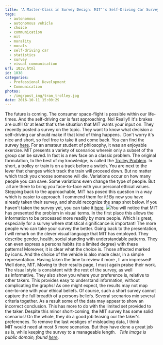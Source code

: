 ```yaml
---
title: 'A Master-Class in Survey Design: MIT''s Self-Driving Car Survey'
tags:
  - autonomous
  - autonomous vehicle
  - choice
  - communication
  - mit
  - morality
  - morals
  - self-driving car
  - statistics
  - survey
  - visual communication
url: 1038.html
id: 1038
categories:
  - Professional Development
  - Communication
photos:
  - /img/post_img/tram_trolley.jpg
date: 2016-10-11 15:00:29
---
```


The future is coming. The consumer space-flight is possible within our life-times. And the self-driving car is fast approaching. No! Really!! It's brakes are out!!! Or at least that's the situation that MIT wants your input on. They recently posted a survey on the topic. They want to know what decision a self-driving car should make if that kind of thing happens.  Don't worry it's nice and short, so feel free to take it and come back. You can find the survey [here](http://moralmachine.mit.edu/). For an amateur student of philosophy, it was an enjoyable exercise. MIT presents a variety of scenarios wherein only a subset of the group can be saved. In fact is a new face on a classic problem. The original formulation, to the best of my knowledge, is called the [Trolley Problem](https://en.wikipedia.org/wiki/Trolley_problem). In short, a trolley or train is on a track before a switch. You are next to the lever that changes which track the train will proceed down. But no matter which track you choose someone will die. Variations occur on how many people you can save. Some variations even change the type of people. But  all are there to bring you face-to-face with your personal ethical values. Stepping back to the approachable, MIT has posed this question in a way which is easier to approach. I commend them for it! By now you have already taken their survey, and should recognize the snap shot below. If you haven't taken the survey yet, you can take it [here](http://moralmachine.mit.edu/). ![](https://mytrendingstories.com/media/photologue/photos/mts_moralMachine.jpg)You will notice that MIT has presented the problem in visual terms. In the first place this allows the information to be processed more readily by more people. Which is great, especially for a survey where statistical significance is important! The more people who can take your survey the better. Going back to the presentation, I will remark on the clever visual language that MIT has employed. They describe gender, health, social standing with understandable patterns. They can even express a persons habits (to a limited degree) with these patterns! Moreover, it is clear what the choice is. Those affected marked by icons. And the choice of the vehicle is also made clear, in a simple representation. Having taken the time to review it more , I  am impressed! Well done, MIT. Moving to their results page, I must again praise their work. The visual style is consistent with the rest of the survey, as well as informative. They also show you where your preference is, relative to other takers. This provides easy to understand information, without complicating the graphs! As one might expect, the results may not map one-to-one with your ethical beliefs. Of course, such a short survey cannot capture the full breadth of a persons beliefs. Several scenarios mix several criteria together. As a result some of the data may appear to show an incorrect conclusion. This has more to do with the limited set provided to the taker. Despite this minor short-coming, the MIT survey has some solid scenarios! On the whole, they do a good job teasing our the taker's preferences. To remove the last vestiges of misleading data, I think MIT would need at most 5 more scenarios. But they have done a great job as is, while keeping the survey to a manageable length.   _Title image is public domain, found [here](https://pixabay.com/en/tram-trolley-traffic-urban-night-711792/)._